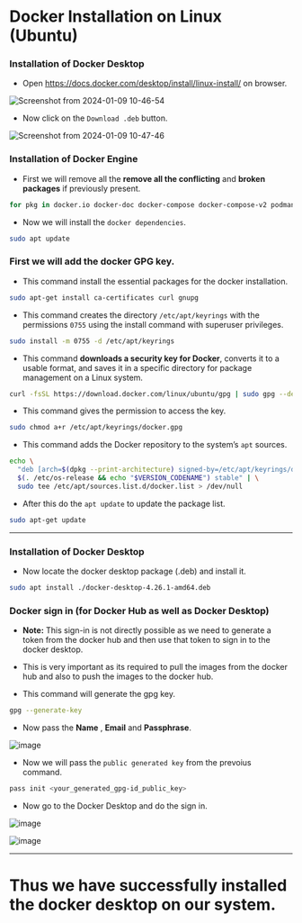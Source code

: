 # Docker Installation on Linux (Ubuntu)

### Installation of Docker Desktop

-  Open https://docs.docker.com/desktop/install/linux-install/ on browser.

![Screenshot from 2024-01-09 10-46-54](https://github.com/Rohit312001/GitDemo/assets/76991475/34814fbc-2977-4f2d-9e42-81afda535455)

- Now click on the `Download .deb` button.

![Screenshot from 2024-01-09 10-47-46](https://github.com/Rohit312001/GitDemo/assets/76991475/39b202b0-cc60-410e-afb4-d8379610f249)

### Installation of Docker Engine

- First we will remove all the **remove all the conflicting** and **broken packages** if previously present.

```bash
for pkg in docker.io docker-doc docker-compose docker-compose-v2 podman-docker containerd runc; do sudo apt-get remove $pkg; done
```

- Now we will install the `docker dependencies`.

```bash
sudo apt update
```

### First we will add the docker GPG key.

- This command install the essential packages for the docker installation.

```bash
sudo apt-get install ca-certificates curl gnupg
```

- This command creates the directory `/etc/apt/keyrings` with the permissions `0755` using the install command with superuser privileges.

```bash
sudo install -m 0755 -d /etc/apt/keyrings
```

- This command **downloads a security key for Docker**, converts it to a usable format, and saves it in a specific directory for package management on a Linux system.

```bash
curl -fsSL https://download.docker.com/linux/ubuntu/gpg | sudo gpg --dearmor -o /etc/apt/keyrings/docker.gpg
```

- This command gives the permission to access the key.
    
```bash
sudo chmod a+r /etc/apt/keyrings/docker.gpg
```

- This command adds the Docker repository to the system’s `apt` sources.

```bash
echo \
  "deb [arch=$(dpkg --print-architecture) signed-by=/etc/apt/keyrings/docker.gpg] https://download.docker.com/linux/ubuntu \
  $(. /etc/os-release && echo "$VERSION_CODENAME") stable" | \
  sudo tee /etc/apt/sources.list.d/docker.list > /dev/null
```

- After this do the `apt update` to update the package list.

```bash
sudo apt-get update
```

---

### Installation of Docker Desktop

- Now locate the docker desktop package (.deb) and install it.

```bash
sudo apt install ./docker-desktop-4.26.1-amd64.deb
```

### Docker sign in (for Docker Hub as well as Docker Desktop)

- **Note:** This sign-in is not directly possible as we need to generate a token from the docker hub and then use that token to sign in to the docker desktop.

- This is very important as its required to pull the images from the docker hub and also to push the images to the docker hub.

- This command will generate the gpg key.

```bash
gpg --generate-key
```

- Now pass the **Name** , **Email** and **Passphrase**.

![image](https://github.com/Rohit312001/GitDemo/assets/76991475/0e7c250f-baa6-49e2-807e-41a0ebeaf5ef)

- Now we will pass the `public generated key` from the prevoius command.

```bash
pass init <your_generated_gpg-id_public_key>
```

- Now go to the Docker Desktop and do the sign in.

![image](https://github.com/Rohit312001/GitDemo/assets/76991475/b73f745a-c9a1-431b-b90b-524a439282bd)

![image](https://github.com/Rohit312001/GitDemo/assets/76991475/90978f8b-1ba4-4281-b044-588238ed49d5)

---

# Thus we have successfully installed the docker desktop on our system.
